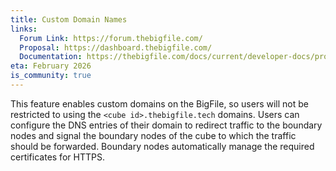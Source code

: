 ```yaml
---
title: Custom Domain Names
links:
  Forum Link: https://forum.thebigfile.com/
  Proposal: https://dashboard.thebigfile.com/
  Documentation: https://thebigfile.com/docs/current/developer-docs/production/custom-domain/
eta: February 2026
is_community: true
---
```


This feature enables custom domains on the BigFile, so users will not be restricted to using the `<cube id>.thebigfile.tech` domains. Users can configure the DNS entries of their domain to redirect traffic to the boundary nodes and signal the boundary nodes of the cube to which the traffic should be forwarded. Boundary nodes automatically manage the required certificates for HTTPS.
